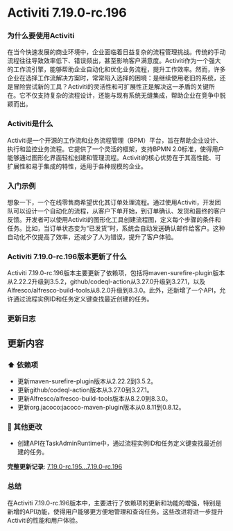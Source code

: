 # Activiti 7.19.0-rc.196
### 为什么要使用Activiti

在当今快速发展的商业环境中，企业面临着日益复杂的流程管理挑战。传统的手动流程往往导致效率低下、错误频出，甚至影响客户满意度。Activiti作为一个强大的工作流引擎，能够帮助企业自动化和优化业务流程，提升工作效率。然而，许多企业在选择工作流解决方案时，常常陷入选择的困境：是继续使用老旧的系统，还是冒险尝试新的工具？Activiti的灵活性和可扩展性正是解决这一矛盾的关键所在。它不仅支持复杂的流程设计，还能与现有系统无缝集成，帮助企业在竞争中脱颖而出。

### Activiti是什么

Activiti是一个开源的工作流和业务流程管理（BPM）平台，旨在帮助企业设计、执行和监控业务流程。它提供了一个灵活的框架，支持BPMN 2.0标准，使得用户能够通过图形化界面轻松创建和管理流程。Activiti的核心优势在于其高性能、可扩展性和易于集成的特性，适用于各种规模的企业。

### 入门示例

想象一下，一个在线零售商希望优化其订单处理流程。通过使用Activiti，开发团队可以设计一个自动化的流程，从客户下单开始，到订单确认、发货和最终的客户反馈。开发者可以使用Activiti的图形化工具创建流程图，定义每个步骤的条件和任务。比如，当订单状态变为“已发货”时，系统会自动发送确认邮件给客户。这种自动化不仅提高了效率，还减少了人为错误，提升了客户体验。

### Activiti 7.19.0-rc.196版本更新了什么

Activiti 7.19.0-rc.196版本主要更新了依赖项，包括将maven-surefire-plugin版本从2.22.2升级到3.5.2，github/codeql-action从3.27.0升级到3.27.1，以及Alfresco/alfresco-build-tools从8.2.0升级到8.3.0。此外，还新增了一个API，允许通过流程实例ID和任务定义键查找最近创建的任务。

### 更新日志

## 更新内容
### ⬆️ 依赖项
- 更新maven-surefire-plugin版本从2.22.2到3.5.2。
- 更新github/codeql-action版本从3.27.0到3.27.1。
- 更新Alfresco/alfresco-build-tools版本从8.2.0到8.3.0。
- 更新org.jacoco:jacoco-maven-plugin版本从0.8.11到0.8.12。

### 🔨 其他更改
- 创建API在TaskAdminRuntime中，通过流程实例ID和任务定义键查找最近创建的任务。

**完整更新记录**: [7.19.0-rc.195...7.19.0-rc.196](https://github.com/Activiti/Activiti/compare/7.19.0-rc.195...7.19.0-rc.196)

### 总结

在Activiti 7.19.0-rc.196版本中，主要进行了依赖项的更新和功能的增强，特别是新增的API功能，使得用户能够更方便地管理和查询任务。这些改进将进一步提升Activiti的性能和用户体验。